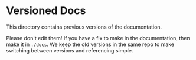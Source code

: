 # Versioned Docs

This directory contains previous versions of the documentation. 

Please don't edit them! If you have a fix to make in
the documentation, then make it in `./docs`. We keep the old versions in the same repo to make switching between versions and referencing simple.

